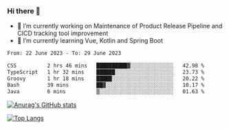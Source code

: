 ### Hi there 👋

- 🔭 I’m currently working on Maintenance of Product Release Pipeline and CICD tracking tool improvement
- 🌱 I’m currently learning Vue, Kotlin and Spring Boot

<!--START_SECTION:waka-->

```txt
From: 22 June 2023 - To: 29 June 2023

CSS          2 hrs 46 mins   ██████████▓░░░░░░░░░░░░░░   42.98 %
TypeScript   1 hr 32 mins    ██████░░░░░░░░░░░░░░░░░░░   23.73 %
Groovy       1 hr 18 mins    █████░░░░░░░░░░░░░░░░░░░░   20.22 %
Bash         39 mins         ██▓░░░░░░░░░░░░░░░░░░░░░░   10.17 %
Java         6 mins          ▒░░░░░░░░░░░░░░░░░░░░░░░░   01.63 %
```

<!--END_SECTION:waka-->

[![Anurag's GitHub stats](https://github-readme-stats.vercel.app/api?username=yunhao981&show_icons=true&theme=solarized-dark)](https://github.com/anuraghazra/github-readme-stats)

[![Top Langs](https://github-readme-stats.vercel.app/api/top-langs/?username=yunhao981&theme=solarized-dark&layout=compact)](https://github.com/anuraghazra/github-readme-stats)

<!--
**yunhao981/yunhao981** is a ✨ _special_ ✨ repository because its `README.md` (this file) appears on your GitHub profile.

Here are some ideas to get you started:

- 🔭 I’m currently working on Maintenance of Release Pipeline and CICD tracking tool improvement
- 🌱 I’m currently learning Vue, Kotlin and Spring Boot
- 👯 I’m looking to collaborate on ...
- 🤔 I’m looking for help with ...
- 💬 Ask me about ...
- 📫 How to reach me: ...
- 😄 Pronouns: ...
- ⚡ Fun fact: ...
-->


